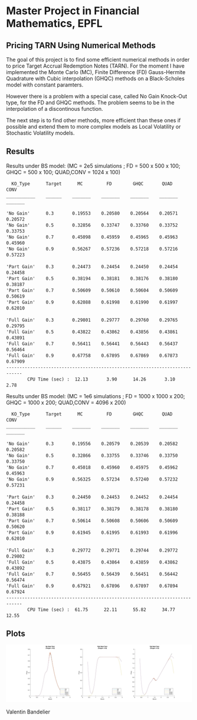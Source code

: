 # Master Project in Financial Mathematics, EPFL
## Pricing TARN Using Numerical Methods
The goal of this project is to find some efficient numerical methods in order to price Target Accrual Redemption Notes (TARN).
For the moment I have implemented the Monte Carlo (MC), Finite Difference (FD) Gauss-Hermite Quadrature with Cubic interpolation (GHQC) methods on a Black-Scholes model with constant paramters.

However there is a problem with a special case, called No Gain Knock-Out type, for the FD and GHQC methods. The problem seems to be in the interpolation of a discontinous function.

The next step is to find other methods, more efficient than these ones if possible and extend them to more complex models as Local Volatility or Stochastic Volatility models.

## Results
Results under BS model: (MC = 2e5 simulations ; FD = 500 x 500 x 100; GHQC = 500 x 100; QUAD,CONV = 1024 x 100)

      KO_Type      Target      MC         FD        GHQC       QUAD       CONV  
    ___________    ______    _______    _______    _______    _______    _______

    'No Gain'      0.3       0.19553    0.20580    0.20564    0.20571    0.20572
    'No Gain'      0.5       0.32856    0.33747    0.33760    0.33752    0.33753
    'No Gain'      0.7       0.45098    0.45959    0.45965    0.45963    0.45960
    'No Gain'      0.9       0.56267    0.57236    0.57218    0.57216    0.57223
    
    'Part Gain'    0.3       0.24473    0.24454    0.24450    0.24454    0.24458
    'Part Gain'    0.5       0.38194    0.38181    0.38176    0.38180    0.38187
    'Part Gain'    0.7       0.50609    0.50610    0.50604    0.50609    0.50619
    'Part Gain'    0.9       0.62088    0.61998    0.61990    0.61997    0.62010
    
    'Full Gain'    0.3       0.29801    0.29777    0.29760    0.29765    0.29795
    'Full Gain'    0.5       0.43822    0.43862    0.43856    0.43861    0.43891
    'Full Gain'    0.7       0.56411    0.56441    0.56443    0.56437    0.56464
    'Full Gain'    0.9       0.67758    0.67895    0.67869    0.67873    0.67909
    ----------------------------------------------------------------------------
            CPU Time (sec) :  12.13       3.90      14.26       3.10       2.78
          
Results under BS model: (MC = 1e6 simulations ; FD = 1000 x 1000 x 200; GHQC = 1000 x 200; QUAD,CONV = 4096 x 200)

      KO_Type      Target      MC         FD        GHQC       QUAD       CONV  
    ___________    ______    _______    _______    _______    _______    _______

    'No Gain'      0.3       0.19556    0.20579    0.20539    0.20582    0.20582
    'No Gain'      0.5       0.32866    0.33755    0.33746    0.33750    0.33750
    'No Gain'      0.7       0.45018    0.45960    0.45975    0.45962    0.45963
    'No Gain'      0.9       0.56325    0.57234    0.57240    0.57232    0.57231
    
    'Part Gain'    0.3       0.24450    0.24453    0.24452    0.24454    0.24458
    'Part Gain'    0.5       0.38117    0.38179    0.38178    0.38180    0.38188
    'Part Gain'    0.7       0.50614    0.50608    0.50606    0.50609    0.50620
    'Part Gain'    0.9       0.61945    0.61995    0.61993    0.61996    0.62010
    
    'Full Gain'    0.3       0.29772    0.29771    0.29744    0.29772    0.29802
    'Full Gain'    0.5       0.43875    0.43864    0.43859    0.43862    0.43892
    'Full Gain'    0.7       0.56455    0.56439    0.56451    0.56442    0.56474
    'Full Gain'    0.9       0.67921    0.67896    0.67897    0.67894    0.67924
    ----------------------------------------------------------------------------
            CPU Time (sec) :  61.75      22.11      55.82      34.77      12.55

## Plots
![alt text](matlab/PlotResults.jpg)

Valentin Bandelier
